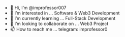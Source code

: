 - 👋 Hi, I’m @improfessor007
- 👀 I’m interested in ... Software & Web3 Development
- 🌱 I’m currently learning ... Full-Stack Development
- 💞️ I’m looking to collaborate on ... Web3 Project
- 📫 How to reach me ... telegram: improfessor0

<!---
improfessor007/improfessor007 is a ✨ special ✨ repository because its `README.md` (this file) appears on your GitHub profile.
You can click the Preview link to take a look at your changes.
--->
